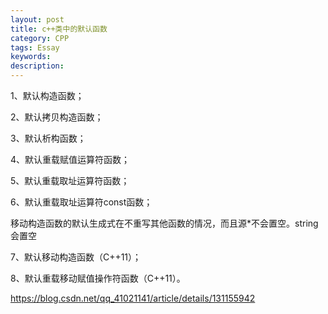 ```yaml
---
layout: post
title: c++类中的默认函数
category: CPP
tags: Essay
keywords: 
description: 
---
```


1、默认构造函数；

2、默认拷贝构造函数；

3、默认析构函数；

4、默认重载赋值运算符函数；

5、默认重载取址运算符函数；

6、默认重载取址运算符const函数；

移动构造函数的默认生成式在不重写其他函数的情况，而且源*不会置空。string会置空

7、默认移动构造函数（C++11）；

8、默认重载移动赋值操作符函数（C++11）。

https://blog.csdn.net/qq_41021141/article/details/131155942

